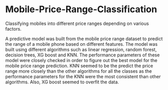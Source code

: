 # Mobile-Price-Range-Classification
Classifying mobiles into different price ranges depending on various factors.

A predictive model was built from the mobile price range dataset to predict the range of a mobile phone based on different features. The model was built using different algorithms such as linear regression, random forest, decision trees, XG boost and KNN. The performance parameters of these model were closely checked in order to figure out the best model for the mobile price range prediction. KNN seemed to be the predict the price range more closely than the other algorithms for all the classes as the performance parameters for the KNN were the most consistent than other algorithms. Also, XG boost seemed to overfit the data.  
